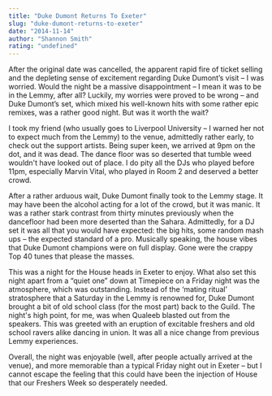 ```yaml
---
title: "Duke Dumont Returns To Exeter"
slug: "duke-dumont-returns-to-exeter"
date: "2014-11-14"
author: "Shannon Smith"
rating: "undefined"
---
```


After the original date was cancelled, the apparent rapid fire of ticket selling and the depleting sense of excitement regarding Duke Dumont’s visit – I was worried. Would the night be a massive disappointment – I mean it was to be in the Lemmy, after all? Luckily, my worries were proved to be wrong – and Duke Dumont’s set, which mixed his well-known hits with some rather epic remixes, was a rather good night. But was it worth the wait?

I took my friend (who usually goes to Liverpool University – I warned her not to expect much from the Lemmy) to the venue, admittedly rather early, to check out the support artists. Being super keen, we arrived at 9pm on the dot, and it was dead. The dance floor was so deserted that tumble weed wouldn't have looked out of place. I do pity all the DJs who played before 11pm, especially Marvin Vital, who played in Room 2 and deserved a better crowd.

After a rather arduous wait, Duke Dumont finally took to the Lemmy stage. It may have been the alcohol acting for a lot of the crowd, but it was manic. It was a rather stark contrast from thirty minutes previously when the dancefloor had been more deserted than the Sahara. Admittedly, for a DJ set it was all that you would have expected: the big hits, some random mash ups – the expected standard of a pro. Musically speaking, the house vibes that Duke Dumont champions were on full display. Gone were the crappy Top 40 tunes that please the masses.

This was a night for the House heads in Exeter to enjoy. What also set this night apart from a “quiet one” down at Timepiece on a Friday night was the atmosphere, which was outstanding. Instead of the ‘mating ritual’ stratosphere that a Saturday in the Lemmy is renowned for, Duke Dumont brought a bit of old school class (for the most part) back to the Guild. The night's high point, for me, was when Qualeeb blasted out from the speakers. This was greeted with an eruption of excitable freshers and old school ravers alike dancing in union. It was all a nice change from previous Lemmy experiences.

Overall, the night was enjoyable (well, after people actually arrived at the venue), and more memorable than a typical Friday night out in Exeter – but I cannot escape the feeling that this could have been the injection of House that our Freshers Week so desperately needed.
